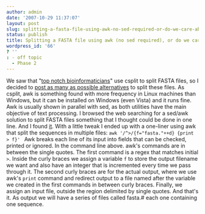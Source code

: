 ```yaml
---
author: admin
date: '2007-10-29 11:37:07'
layout: post
slug: splitting-a-fasta-file-using-awk-no-sed-required-or-do-we-care-about-csplit
status: publish
title: Splitting a FASTA file using awk (no sed required), or do we care about csplit?
wordpress_id: '66'
? ''
: - off topic
  - Phase 2
---
```


We saw that "[top notch bioinformaticians](http://eridanus.net/)" use
csplit to split FASTA files, so I decided to [post as many as possible
alternatives](http://python.genedrift.org/2007/10/10/alternative-methods-to-split-a-fasta-file/)
to split these files. As csplit, awk is something found with more
frequency in Linux machines than Windows, but it can be installed on
Windows (even Vista) and it runs fine. Awk is usually shown in parallel
with sed, as both utilities have the main objective of text processing.
I browsed the web searching for a sed/awk solution to split FASTA files
something that I thought could be done in one line. And I found
[it](http://www.unix.com/shell-programming-scripting/14576-split-file-using-awk.html).
With a little tweak I ended up with a one-liner using awk that split the
sequences in multiple files: `awk '/^>/{f="fasta."++d} {print > f}' `
Awk breaks each line of its input into fields that can be checked,
printed or ignored. In the command line above. awk's commands are in
between the single quotes. The first command is a regex that matches
initial `>`. Inside the curly braces we assign a variable `f` to store
the output filename we want and also have an integer that is incremented
every time we pass through it. The second curly braces are for the
actual output, where we use awk's `print` command and redirect output to
a file named after the variable we created in the first commands in
between curly braces. Finally, we assign an input file, outside the
region delimited by single quotes. And that's it. As output we will have
a series of files called fasta.\# each one containing one sequence.
